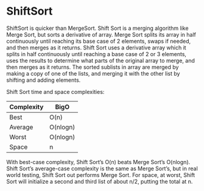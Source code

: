 # ShiftSort
ShiftSort is quicker than MergeSort. 
Shift Sort is a merging algorithm like Merge Sort, but sorts a derivative of array. Merge Sort splits its array in half continuously until reaching its base case of 2 elements, swaps if needed, and then merges as it returns. Shift Sort uses a derivative array which it splits in half continuously until reaching a base case of 2 or 3 elements, uses the results to determine what parts of the original array to merge, and then merges as it returns. The sorted sublists in array are merged by making a copy of one of the lists, and merging it with the other list by shifting and adding elements.

Shift Sort time and space complexities:

| Complexity |   BigO   |
| ---------- | -------- |
| Best       | O(n)     |
| Average    | O(nlogn) |
| Worst      | O(nlogn) |
| Space      | n        |

With best-case complexity, Shift Sort’s O(n) beats Merge Sort’s O(nlogn). Shift Sort’s average-case complexity is the same as Merge Sort’s, but in real world testing, Shift Sort out performs Merge Sort. For space, at worst, Shift Sort will initialize a second and third list of about n/2, putting the total at n.
